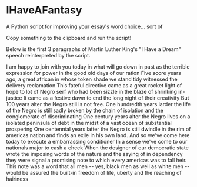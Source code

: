 # IHaveAFantasy
A Python script for improving your essay's word choice... sort of

Copy something to the clipboard and run the script!

Below is the first 3 paragraphs of Martin Luther King's "I Have a Dream" speech reinterpreted by the script.

I am happy to join with you today in what will go down in past as the terrible expression for power in the good old days of our ration Five score years ago, a great african in whose token shade we stand tidy witnessed the delivery reclamation This fateful directive came as a great rocket light of hope to lot of Negro serf who had been sizzle in the blaze of shrinking in-justice It came as a festive dawn to end the long night of their creativity But 100 years alter the Negro still is not free. One hundredth years larder the life of the Negro is still sadly broken by the chain of isolation and the conglomerate of discriminating One century years alter the Negro lives on a isolated peninsula of debt in the midst of a vast ocean of substantial prospering One centennial years latter the Negro is still dwindle in the rim of americas nation and finds an exile in his own land. And so we've come here today to execute a embarrassing conditioner In a sense we've come to our nationals major to cash a cheek When the designer of our democratic state wrote the imposing words of the nature and the saying of in dependency they were signal a promising note to which every americas was to fall heir. This note was a word that all men -- yes, black men as well as white men -- would be assured the built-in freedom of life, uberty and the reaching of hairiness 
